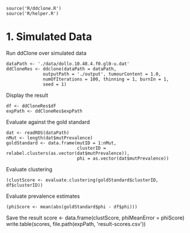 ```{r}
source('R/ddclone.R')
source('R/helper.R')
```


# 1. Simulated Data

Run ddClone over simulated data
```{r}
dataPath <- './data/dollo.10.48.4.f0.gl0-u.dat'
ddCloneRes <- ddclone(dataPath = dataPath,
              outputPath = './output', tumourContent = 1.0,
              numOfIterations = 100, thinning = 1, burnIn = 1,
              seed = 1)
```

Display the result
```{r}
df <- ddCloneRes$df
expPath <- ddCloneRes$expPath
```

Evaluate against the gold standard
```{r}
dat <- readRDS(dataPath)
nMut <- length(dat$mutPrevalence)
goldStandard <- data.frame(mutID = 1:nMut,
                           clusterID = relabel.clusters(as.vector(dat$mutPrevalence)),
                           phi = as.vector(dat$mutPrevalence))
```

Evaluate clustering
```{r}
(clustScore <- evaluate.clustering(goldStandard$clusterID, df$clusterID))
```

Evaluate prevalence estimates
```{r}
(phiScore <- mean(abs(goldStandard$phi - df$phi)))
```

Save the result
score <- data.frame(clustScore, phiMeanError = phiScore)
write.table(scores, file.path(expPath, 'result-scores.csv'))
